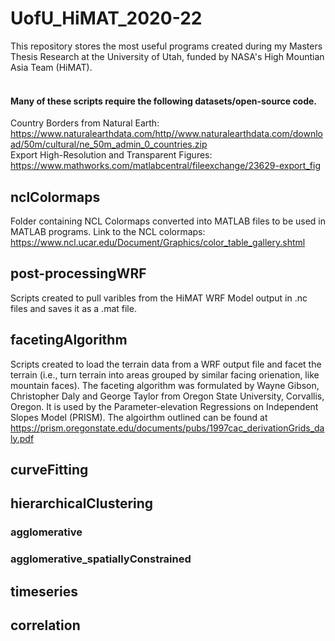# UofU_HiMAT_2020-22
This repository stores the most useful programs created during my Masters Thesis Research at the University of Utah, funded by NASA's High Mountian Asia Team (HiMAT). <br /> <br />
#### Many of these scripts require the following datasets/open-source code. <br />
Country Borders from Natural Earth: <br />
https://www.naturalearthdata.com/http//www.naturalearthdata.com/download/50m/cultural/ne_50m_admin_0_countries.zip <br />
Export High-Resolution and Transparent Figures: <br />
https://www.mathworks.com/matlabcentral/fileexchange/23629-export_fig <br />

## nclColormaps
Folder containing NCL Colormaps converted into MATLAB files to be used in MATLAB programs. Link to the NCL colormaps:  <br />
https://www.ncl.ucar.edu/Document/Graphics/color_table_gallery.shtml

## post-processingWRF
Scripts created to pull varibles from the HiMAT WRF Model output in .nc files and saves it as a .mat file.

## facetingAlgorithm
Scripts created to load the terrain data from a WRF output file and facet the terrain (i.e., turn terrain into areas grouped by similar facing orienation, like mountain faces). The faceting algorithm was formulated by Wayne Gibson, Christopher Daly and George Taylor from Oregon State University, Corvallis, Oregon. It is used by the Parameter-elevation Regressions on Independent Slopes Model (PRISM). The algoirthm outlined can be found at https://prism.oregonstate.edu/documents/pubs/1997cac_derivationGrids_daly.pdf

## curveFitting

## hierarchicalClustering
### agglomerative

### agglomerative_spatiallyConstrained

## timeseries

## correlation




